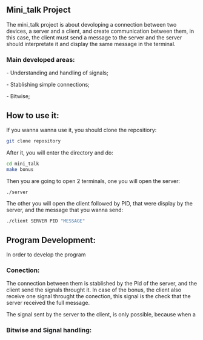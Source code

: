 ## Mini_talk Project
<p> The mini_talk project is about devoloping a connection between two devices, a server and a client, and create communication between them, in this case, the client must send a message to the server and the server should interpretate it and display the same message in the terminal.</p>


### Main developed areas:
<p> - Understanding and handling of signals;</p>
<p> - Stablishing simple connections;</p>
<p> - Bitwise;</p>


## How to use it:
If you wanna wanna use it, you should clone the repositiory:
```bash
git clone repository
```
After it, you will enter the directory and do:
```bash
cd mini_talk
make bonus
```
Then you are going to open 2 terminals, one you will open the server:
```bash
./server 
```
The other you will open the client followed by PID, that were display by the server, and the message that you wanna send:
```bash
./client SERVER PID "MESSAGE"
```

## Program Development:
<p> In order to develop the program</p>

### Conection:
<p> The connection between them is stablished by the Pid of the server, and the client send the signals throught it. In case of the bonus, the client also receive one signal throught the conection,
this signal is the check that the server received the full message.</p>
<p> The signal sent by the server to the client, is only possible, because when a </p>

### Bitwise and Signal handling:
<p> </p>


